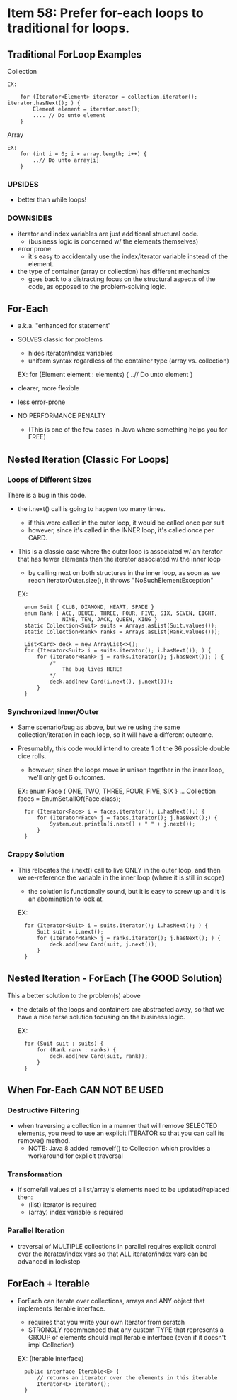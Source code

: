 # Item 58: Prefer for-each loops to traditional for loops.

## Traditional ForLoop Examples
Collection

    EX: 
    
        for (Iterator<Element> iterator = collection.iterator(); iterator.hasNext(); ) {
            Element element = iterator.next();
            .... // Do unto element
        }
        

Array

    EX:
        for (int i = 0; i < array.length; i++) {
            ..// Do unto array[i]
        }

### UPSIDES
- better than while loops!

### DOWNSIDES
- iterator and index variables are just additional structural code. 
    - (business logic is concerned w/ the elements themselves)
- error prone
    - it's easy to accidentally use the index/iterator variable instead of the element. 
- the type of container (array or collection) has different mechanics
    - goes back to a distracting focus on the structural aspects of the code, as opposed to the
    problem-solving logic. 

## For-Each
- a.k.a. "enhanced for statement"
- SOLVES classic for problems
    - hides iterator/index variables
    - uniform syntax regardless of the container type (array vs. collection)
  
  
    EX: 
        for (Element element : elements) {
            ..// Do unto element
        }  
        
- clearer, more flexible
- less error-prone
- NO PERFORMANCE PENALTY
    - (This is one of the few cases in Java where something helps you for FREE)
        

## Nested Iteration (Classic For Loops)

### Loops of Different Sizes
There is a bug in this code. 
- the i.next() call is going to happen too many times. 
    - if this were called in the outer loop, it would be called once per suit
    - however, since it's called in the INNER loop, it's called once per CARD. 
    
- This is a classic case where the outer loop is associated w/ an iterator that has fewer elements than the 
iterator associated w/ the inner loop
    - by calling next on both structures in the inner loop, as soon as we reach iteratorOuter.size(), it
    throws "NoSuchElementException"

    EX: 
    
        enum Suit { CLUB, DIAMOND, HEART, SPADE }
        enum Rank { ACE, DEUCE, THREE, FOUR, FIVE, SIX, SEVEN, EIGHT, 
                    NINE, TEN, JACK, QUEEN, KING }
        static Collection<Suit> suits = Arrays.asList(Suit.values());
        static Collection<Rank> ranks = Arrays.asList(Rank.values()));
        
        List<Card> deck = new ArrayList<>();
        for (Iterator<Suit> i = suits.iterator(); i.hasNext()); ) {
            for (Iterator<Rank> j = ranks.iterator(); j.hasNext()); ) {
                /*
                    The bug lives HERE!
                */
                deck.add(new Card(i.next(), j.next()));
            }
        }
    
### Synchronized Inner/Outer
- Same scenario/bug as above, but we're using the same collection/iteration in each loop, so it
will have a different outcome. 

- Presumably, this code would intend to create 1 of the 36 possible double dice rolls. 
    - however, since the loops move in unison together in the inner loop, we'll only get 6 outcomes.


    EX: 
        enum Face { ONE, TWO, THREE, FOUR, FIVE, SIX }
        ...
        Collection<Face> faces = EnumSet.allOf(Face.class);
        
        for (Iterator<Face> i = faces.iterator(); i.hasNext();) {
            for (Iterator<Face> j = faces.iterator(); j.hasNext();) {
                System.out.println(i.next() + " " + j.next());
            }
        } 
    
### Crappy Solution 
- This relocates the i.next() call to live ONLY in the outer loop, and then we re-reference the
variable in the inner loop (where it is still in scope)
    - the solution is functionally sound, but it is easy to screw up and it is an abomination to look at.
    

    EX: 
    
        for (Iterator<Suit> i = suits.iterator(); i.hasNext(); ) {
            Suit suit = i.next();
            for (Iterator<Rank> j = ranks.iterator(); j.hasNext(); ) {
                deck.add(new Card(suit, j.next());
            }
        }


## Nested Iteration - ForEach (The GOOD Solution)
This a better solution to the problem(s) above
- the details of the loops and containers are abstracted away, so that we have a nice terse
solution focusing on the business logic. 
    
    
    EX:
    
        for (Suit suit : suits) {
            for (Rank rank : ranks) {
                deck.add(new Card(suit, rank));
            }
        }
        
        
## When For-Each CAN NOT BE USED

### Destructive Filtering
- when traversing a collection in a manner that will remove SELECTED elements, you need to use
an explicit ITERATOR so that you can call its remove() method. 
    - NOTE: Java 8 added removeIf() to Collection which provides a workaround for explicit traversal

### Transformation 
- if some/all values of a list/array's elements need to be updated/replaced then:
    - (list) iterator is required
    - (array) index variable is required
    
### Parallel Iteration
- traversal of MULTIPLE collections in parallel requires explicit control over the iterator/index vars
so that ALL iterator/index vars can be advanced in lockstep

## ForEach + Iterable
- ForEach can iterate over collections, arrays and ANY object that implements Iterable interface. 
    - requires that you write your own Iterator from scratch
    - STRONGLY recommended that any custom TYPE that represents a GROUP of elements should impl
    Iterable interface (even if it doesn't impl Collection)
    
    

    EX: (Iterable<E> interface) 
    
        public interface Iterable<E> {
            // returns an iterator over the elements in this iterable
            Iterator<E> iterator();
        }